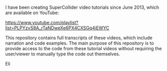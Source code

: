 I have been creating SuperCollider video tutorials since June 2013, which are available on YouTube:

https://www.youtube.com/playlist?list=PLPYzvS8A_rTaNDweXe6PX4CXSGq4iEWYC

This repository contains full transcripts of these videos, which include narration and code examples. The main purpose of this repository is to provide access to the code from these tutorial videos without requiring the user/viewer to manually type the code out themselves.

Eli